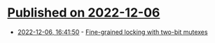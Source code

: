 # [Published on 2022-12-06](index.md)

* [2022-12-06, 16:41:50](https://news.ycombinator.com/item?id=33882909) - [Fine-grained locking with two-bit mutexes](https://probablydance.com/2022/12/05/fine-grained-locking-with-two-bit-mutexes/)
